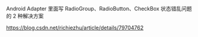 

Android Adapter 里面写 RadioGroup、RadioButton、CheckBox 状态错乱问题的 2 种解决方案

https://blog.csdn.net/richiezhu/article/details/79704762